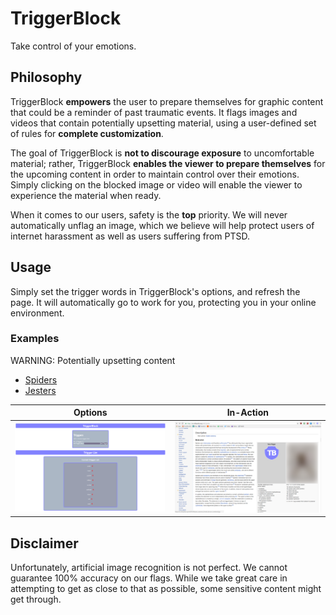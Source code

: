 # TriggerBlock
Take control of your emotions.

## Philosophy
TriggerBlock **empowers** the user to prepare themselves for graphic content that could be a reminder of past traumatic events. It flags images and videos that contain potentially upsetting material, using a user-defined set of rules for **complete customization**. 

The goal of TriggerBlock is **not to discourage exposure** to uncomfortable material; rather, TriggerBlock **enables the viewer to prepare themselves** for the upcoming content in order to maintain control over their emotions. Simply clicking on the blocked image or video will enable the viewer to experience the material when ready.

When it comes to our users, safety is the **top** priority. We will never automatically unflag an image, which we believe will help protect users of internet harassment as well as users suffering from PTSD.

## Usage

Simply set the trigger words in TriggerBlock's options, and refresh the page. It will automatically go to work for you, protecting you in your online environment.

### Examples
WARNING: Potentially upsetting content

* [Spiders](https://en.wikipedia.org/wiki/Spider)
* [Jesters](https://en.wikipedia.org/wiki/Jester)

Options             |  In-Action
:-------------------------:|:-------------------------:
![TriggerBlock Options](/img/triggerblock_options.png) |  ![TriggerBlock In-Action](/img/triggerblock_working.png)

## Disclaimer

Unfortunately, artificial image recognition is not perfect. We cannot guarantee 100% accuracy on our flags. While we take great care in attempting to get as close to that as possible, some sensitive content might get through.
